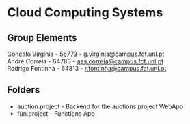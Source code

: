 # Cloud Computing Systems

## Group Elements

Gonçalo Virgínia - 56773 - g.virginia@campus.fct.unl.pt  
André Correia - 64783 - aas.correia@campus.fct.unl.pt  
Rodrigo Fontinha - 64813 - r.fontinha@campus.fct.unl.pt  

## Folders

* auction.project - Backend for the auctions project WebApp
* fun.project - Functions App
